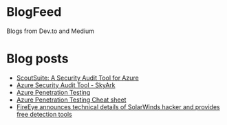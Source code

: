 # BlogFeed
Blogs from Dev.to and Medium

# Blog posts
<!-- BLOG-POST-LIST:START -->
- [ScoutSuite: A Security Audit Tool for Azure](https://dev.to/cheahengsoon/scoutsuite-a-security-audit-tool-for-azure-1i8b)
- [Azure Security Audit Tool - SkyArk](https://dev.to/cheahengsoon/azure-aws-security-audit-tool-skyark-388c)
- [Azure Penetration Testing](https://medium.com/@engsooncheah/azure-penetration-testing-a96d0fb650e1?source=rss-18b0bdc43bc0------2)
- [Azure Penetration Testing Cheat sheet](https://dev.to/cheahengsoon/azure-penetration-testing-cheat-sheet-4k2o)
- [FireEye announces technical details of SolarWinds hacker and provides free detection tools](https://dev.to/cheahengsoon/fireeye-announces-technical-details-of-solarwinds-hacker-and-provides-free-detection-tools-2lh6)
<!-- BLOG-POST-LIST:END -->
